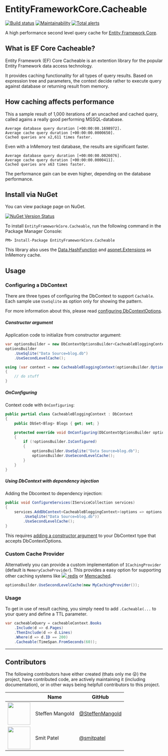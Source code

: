 ﻿# EntityFrameworkCore.Cacheable

[![Build status](https://ci.appveyor.com/api/projects/status/8h2kg4gjcv85w6wg?svg=true)](https://ci.appveyor.com/project/SteffenMangold/entityframeworkcore-cacheable)
[![Maintainability](https://api.codeclimate.com/v1/badges/541ce9c419c532bcd292/maintainability)](https://codeclimate.com/github/SteffenMangold/EntityFrameworkCore.Cacheable/maintainability)
[![Total alerts](https://img.shields.io/lgtm/alerts/g/SteffenMangold/EntityFrameworkCore.Cacheable.svg?logo=lgtm&logoWidth=18)](https://lgtm.com/projects/g/SteffenMangold/EntityFrameworkCore.Cacheable/alerts/)

A high performance second level query cache for [Entity Framework Core](https://github.com/aspnet/EntityFrameworkCore).

## What is EF Core Cacheable?

Entity Framework (EF) Core Cacheable is an extention library for the popular Entity Framework data access technology.

It provides caching functionality for all types of query results. Based on expression tree and parameters, the context decide rather to execute query against database or returning result from memory.

## How caching affects performance


This a sample result of 1,000 iterations of an uncached and cached query, called agains a really good performing MSSQL-database.

```
Average database query duration [+00:00:00.1698972].
Average cache query duration [+00:00:00.0000650].
Cached queries are x2,611 times faster.
```

Even with a InMemory test database, the results are significant faster.

```
Average database query duration [+00:00:00.0026076].
Average cache query duration [+00:00:00.0000411].
Cached queries are x63 times faster.
```

The performance gain can be even higher, depending on the database performance.


Install via NuGet
-----------------

You can view package page on NuGet.

[![NuGet Version Status](https://buildstats.info/nuget/EntityFrameworkCore.Cacheable)](https://www.nuget.org/packages/EntityFrameworkCore.Cacheable/)

To install `EntityFrameworkCore.Cacheable`, run the following command in the Package Manager Console:

```
PM> Install-Package EntityFrameworkCore.Cacheable
```


This library also uses the [Data.HashFunction](https://github.com/brandondahler/Data.HashFunction/) and [aspnet.Extensions](https://github.com/aspnet/Extensions) as InMemory cache.


## Usage


### Configuring a DbContext

There are three types of configuring the DbContext to support `Cachable`.
Each sample use `UseSqlite` as option only for showing the pattern.

For more information about this, please read [configuring DbContextOptions](https://docs.microsoft.com/de-de/ef/core/miscellaneous/configuring-dbcontext#configuring-dbcontextoptions).

##### Constructor argument

Application code to initialize from constructor argument:

```csharp
var optionsBuilder = new DbContextOptionsBuilder<CacheableBloggingContext>();
optionsBuilder
    .UseSqlite("Data Source=blog.db")
    .UseSecondLevelCache();

using (var context = new CacheableBloggingContext(optionsBuilder.Options))
{
    // do stuff
}
```

##### OnConfiguring

Context code with `OnConfiguring`:

```csharp
public partial class CacheableBloggingContext : DbContext
{
    public DbSet<Blog> Blogs { get; set; }

    protected override void OnConfiguring(DbContextOptionsBuilder optionsBuilder)
    {
        if (!optionsBuilder.IsConfigured)
        {
            optionsBuilder.UseSqlite("Data Source=blog.db");
            optionsBuilder.UseSecondLevelCache();
        }
    }
}
```

##### Using DbContext with dependency injection

Adding the Dbcontext to dependency injection:

```csharp
public void ConfigureServices(IServiceCollection services)
{
    services.AddDbContext<CacheableBloggingContext>(options => options
        .UseSqlite("Data Source=blog.db"))
        .UseSecondLevelCache();
}
```


This requires [adding a constructor argument](https://docs.microsoft.com/de-de/ef/core/miscellaneous/configuring-dbcontext#using-dbcontext-with-dependency-injection) to your DbContext type that accepts DbContextOptions<TContext>.


### Custom Cache Provider


Alternatively you can provide a custom implementation of `ICachingProvider` (default is `MemoryCacheProvider`).
This provides a easy option for supporting other caching systems like [![](https://redis.io/images/favicon.png) redis](https://redis.io/) or [Memcached](https://memcached.org/).

```csharp
optionsBuilder.UseSecondLevelCache(new MyCachingProvider());
```


### Usage

To get in use of result caching, you simply need to add `.Cacheable(...` to your query and define a TTL parameter.


```csharp
var cacheableQuery = cacheableContext.Books
	.Include(d => d.Pages)
	.ThenInclude(d => d.Lines)
	.Where(d => d.ID == 200)
	.Cacheable(TimeSpan.FromSeconds(60));
```

-----


## Contributors

The following contributors have either created (thats only me :stuck_out_tongue_winking_eye:) the project, have contributed
code, are actively maintaining it (including documentation), or in other ways
being helpfull contributors to this project. 


|                                                                                    | Name                  | GitHub                                                  |
| :--------------------------------------------------------------------------------: | --------------------- | ------------------------------------------------------- |
| <img src="https://avatars.githubusercontent.com/u/20702171?size=72" width="72"/>   | Steffen Mangold       | [@SteffenMangold](https://github.com/SteffenMangold)    |
| <img src="https://avatars.githubusercontent.com/u/1528107?size=72" width="72"/>    | Smit Patel            | [@smitpatel](https://github.com/smitpatel)              |
